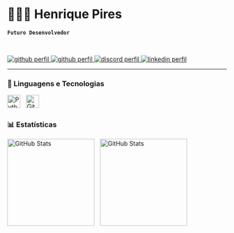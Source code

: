 # 👩🏻‍💻 Henrique Pires

**`Futuro Desenvolvedor`**


<br>
<p align="left">
    <a href="https://www.linkedin.com/in/henrique-monferron-pires-407241302/" target="_blank">
        <img 
            alt="github perfil" 
            title="siga-me" 
            src="https://custom-icon-badges.demolab.com/badge/%20Linkedin-white?style=for-the-badge&logo=Lin&logoColor=black"
        />
    </a>
    <a href="https://github.com/henripira" target="_blank">
        <img 
            alt="github perfil" 
            title="siga-me" 
            src="https://custom-icon-badges.demolab.com/badge/%20github-blue?style=for-the-badge&logo=github&logoColor=white"
        />
    </a>
    <a href="https://discord.com/channels/hmonferron" target="_blank">
        <img 
            alt="discord perfil" 
            title="siga-me" 
            src="https://custom-icon-badges.demolab.com/badge/%20Discord-7B68EE?style=for-the-badge&logo=discord&logoColor=white"
        />
    </a>
    <a href="https://x.com/hmonferron" target="_blank">
        <img 
            alt="linkedin perfil" 
            title="siga-me" 
            src="https://custom-icon-badges.demolab.com/badge/%20siga me-black?style=for-the-badge&logo=X&logoColor=White"
        />
    </a>
</p>

---

### 🤖 Linguagens e Tecnologias

<img 
    align="left" 
    alt="Python" 
    title="Python"
    width="30px" 
    style="padding-right: 10px;" 
    src="https://cdn.jsdelivr.net/gh/devicons/devicon@latest/icons/python/python-original.svg" 
/>
<img 
    align="left" 
    alt="Git" 
    title="Git"
    width="30px" 
    style="padding-right: 10px;" 
    src="https://cdn.jsdelivr.net/gh/devicons/devicon@latest/icons/git/git-original.svg" 
/>

<br/>
<br/>

### 📊 Estatísticas

<p>
  <img 
    align="left" 
    alt="GitHub Stats" 
    height="200" 
    style="padding-right: 10px;" 
    src="https://github-readme-stats.vercel.app/api?username=Larissakich&show_icons=true&theme=tokyonight&include_all_commits=true&locale=pt-br" 
  />

<img 
      align="left" 
      alt="GitHub Stats" 
      height="200" 
      src="https://github-readme-stats.vercel.app/api/top-langs/?username=larissakich&theme=tokyonight&layout=compact&custom_title=Tecnologias&langs_count=9" 
  />

</p>
